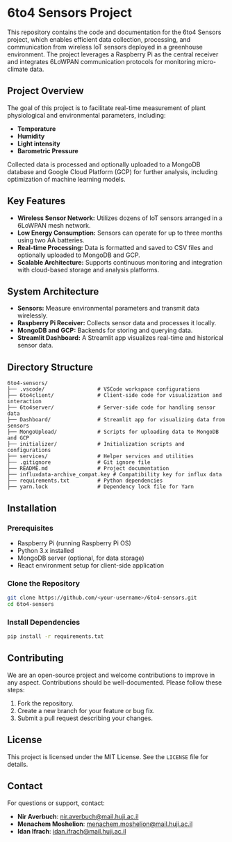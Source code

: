 
# 6to4 Sensors Project

This repository contains the code and documentation for the 6to4 Sensors project, which enables efficient data collection, processing, and communication from wireless IoT sensors deployed in a greenhouse environment. The project leverages a Raspberry Pi as the central receiver and integrates 6LoWPAN communication protocols for monitoring micro-climate data.

## Project Overview

The goal of this project is to facilitate real-time measurement of plant physiological and environmental parameters, including:

- **Temperature**
- **Humidity**
- **Light intensity**
- **Barometric Pressure**

Collected data is processed and optionally uploaded to a MongoDB database and Google Cloud Platform (GCP) for further analysis, including optimization of machine learning models.

## Key Features

- **Wireless Sensor Network:** Utilizes dozens of IoT sensors arranged in a 6LoWPAN mesh network.
- **Low Energy Consumption:** Sensors can operate for up to three months using two AA batteries.
- **Real-time Processing:** Data is formatted and saved to CSV files and optionally uploaded to MongoDB and GCP.
- **Scalable Architecture:** Supports continuous monitoring and integration with cloud-based storage and analysis platforms.

## System Architecture

- **Sensors:** Measure environmental parameters and transmit data wirelessly.
- **Raspberry Pi Receiver:** Collects sensor data and processes it locally.
- **MongoDB and GCP:** Backends for storing and querying data.
- **Streamlit Dashboard:** A Streamlit app visualizes real-time and historical sensor data.

## Directory Structure

```plaintext
6to4-sensors/
├── .vscode/                 # VSCode workspace configurations
├── 6to4client/              # Client-side code for visualization and interaction
├── 6to4server/              # Server-side code for handling sensor data
├── Dashboard/               # Streamlit app for visualizing data from sensors
├── MongoUpload/             # Scripts for uploading data to MongoDB and GCP
├── initializer/             # Initialization scripts and configurations
├── services/                # Helper services and utilities
├── .gitignore               # Git ignore file
├── README.md                # Project documentation
├── influxdata-archive_compat.key # Compatibility key for influx data
├── requirements.txt         # Python dependencies
├── yarn.lock                # Dependency lock file for Yarn
```

## Installation

### Prerequisites

- Raspberry Pi (running Raspberry Pi OS)
- Python 3.x installed
- MongoDB server (optional, for data storage)
- React environment setup for client-side application

### Clone the Repository

```bash
git clone https://github.com/<your-username>/6to4-sensors.git
cd 6to4-sensors
```

### Install Dependencies

```bash
pip install -r requirements.txt
```

## Contributing

We are an open-source project and welcome contributions to improve in any aspect. Contributions should be well-documented. Please follow these steps:

1. Fork the repository.
2. Create a new branch for your feature or bug fix.
3. Submit a pull request describing your changes.

## License

This project is licensed under the MIT License. See the `LICENSE` file for details.

## Contact

For questions or support, contact:

- **Nir Averbuch**: [nir.averbuch@mail.huji.ac.il](mailto:nir.averbuch@mail.huji.ac.il)
- **Menachem Moshelion**: [menachem.moshelion@mail.huji.ac.il](mailto:menachem.moshelion@mail.huji.ac.il)
- **Idan Ifrach**: [idan.ifrach@mail.huji.ac.il](mailto:idan.ifrach@mail.huji.ac.il)
